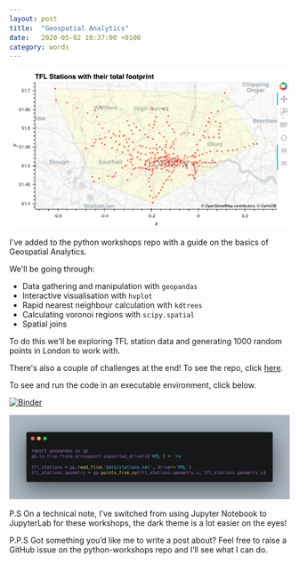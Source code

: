 ```yaml
---
layout: post
title:  "Geospatial Analytics"
date:   2020-05-02 10:37:00 +0100
category: words
---
```


[repo-link]: https://github.com/DanielTemesgen/python-workshops

[binder-link]: https://mybinder.org/v2/gh/DanielTemesgen/python-workshops/master?urlpath=lab/tree/Geospatial/Geospatial_Basics.ipynb

![plot-preview](/../assets/images/geospatial-basics-plot-example.png)

I've added to the python workshops repo with a guide on the basics of Geospatial Analytics.

We'll be going through:
* Data gathering and manipulation with `geopandas`
* Interactive visualisation with `hvplot`
* Rapid nearest neighbour calculation with `kdtrees`
* Calculating voronoi regions with `scipy.spatial`
* Spatial joins

To do this we'll be exploring TFL station data and generating 1000 random points in London to work with.

There's also a couple of challenges at the end!
To see the repo, click [here][repo-link].

To see and run the code in an executable environment, click below.

[![Binder](https://mybinder.org/badge_logo.svg)][binder-link]

![code-preview](/../assets/images/geospatial-basics-preview.png)

P.S On a technical note, I’ve switched from using Jupyter Notebook to JupyterLab for these workshops, the dark theme is a lot easier on the eyes!

P.P.S Got something you’d like me to write a post about? Feel free to raise a GitHub issue on the python-workshops repo and I’ll see what I can do.
